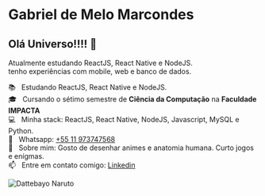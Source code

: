 # Gabriel de Melo Marcondes

## Olá Universo!!!! 👋
Atualmente estudando ReactJS, React Native e NodeJS.
<br>tenho experiências com mobile, web e banco de dados.

📚 &nbsp; Estudando ReactJS, React Native e NodeJS.
<br/> 🎓 &nbsp; Cursando o sétimo semestre de **Ciência da Computação** na **Faculdade IMPACTA**
<br/> 💻 &nbsp; Minha stack: ReactJS, React Native, NodeJS, Javascript, MySQL e Python.
<br/> 📱 &nbsp; Whatsapp: [+55 11 973747568](https://wa.me/55011973747568)
<br/> 💬 &nbsp; Sobre mim: Gosto de desenhar animes e anatomia humana. Curto jogos e enígmas.
<br/> 📫 &nbsp; Entre em contato comigo: [Linkedin](https://www.linkedin.com/in/gabriel-de-melo-marcondes/)

![Dattebayo Naruto](https://i.pinimg.com/originals/ad/99/7e/ad997e64d46819bf9b5497de6a519c9c.gif)
